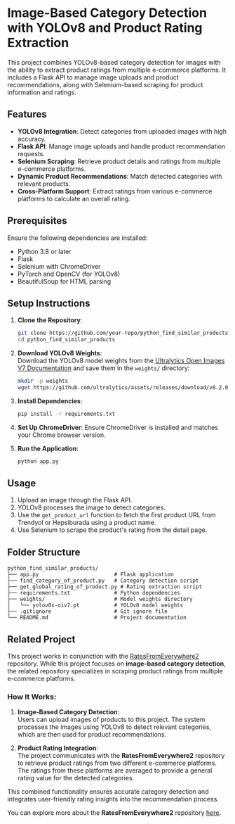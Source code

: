 # Image-Based Category Detection with YOLOv8 and Product Rating Extraction

This project combines YOLOv8-based category detection for images with the ability to extract product ratings from multiple e-commerce platforms. It includes a Flask API to manage image uploads and product recommendations, along with Selenium-based scraping for product information and ratings.

## Features

- **YOLOv8 Integration**: Detect categories from uploaded images with high accuracy.
- **Flask API**: Manage image uploads and handle product recommendation requests.
- **Selenium Scraping**: Retrieve product details and ratings from multiple e-commerce platforms.
- **Dynamic Product Recommendations**: Match detected categories with relevant products.
- **Cross-Platform Support**: Extract ratings from various e-commerce platforms to calculate an overall rating.

## Prerequisites

Ensure the following dependencies are installed:

- Python 3.8 or later
- Flask
- Selenium with ChromeDriver
- PyTorch and OpenCV (for YOLOv8)
- BeautifulSoup for HTML parsing

## Setup Instructions

1. **Clone the Repository**:
   ```bash
   git clone https://github.com/your-repo/python_find_similar_products.git
   cd python_find_similar_products
   ```

2. **Download YOLOv8 Weights**:  
   Download the YOLOv8 model weights from the [Ultralytics Open Images V7 Documentation](https://docs.ultralytics.com/datasets/detect/open-images-v7/#usage) and save them in the `weights/` directory:  
   ```bash
   mkdir -p weights
   wget https://github.com/ultralytics/assets/releases/download/v8.2.0/yolov8x-oiv7.pt -O weights/yolov8x-oiv7.pt
   ```

3. **Install Dependencies**:
   ```bash
   pip install -r requirements.txt
   ```

4. **Set Up ChromeDriver**:
   Ensure ChromeDriver is installed and matches your Chrome browser version.

5. **Run the Application**:
   ```bash
   python app.py
   ```

## Usage

1. Upload an image through the Flask API.
2. YOLOv8 processes the image to detect categories.
3. Use the `get_product_url` function to fetch the first product URL from Trendyol or Hepsiburada using a product name.
4. Use Selenium to scrape the product's rating from the detail page.

## Folder Structure

```plaintext
python_find_similar_products/
├── app.py                        # Flask application
├── find_category_of_product.py   # Category detection script
├── get_global_rating_of_product.py # Rating extraction script
├── requirements.txt              # Python dependencies
├── weights/                      # Model weights directory
│   └── yolov8x-oiv7.pt           # YOLOv8 model weights
├── .gitignore                    # Git ignore file
└── README.md                     # Project documentation
```
## Related Project

This project works in conjunction with the [RatesFromEverywhere2](https://github.com/Athena65/ratesfromeverywhere2) repository. While this project focuses on **image-based category detection**, the related repository specializes in scraping product ratings from multiple e-commerce platforms.

### How It Works:

1. **Image-Based Category Detection**:  
   Users can upload images of products to this project. The system processes the images using YOLOv8 to detect relevant categories, which are then used for product recommendations.

2. **Product Rating Integration**:  
   The project communicates with the **RatesFromEverywhere2** repository to retrieve product ratings from two different e-commerce platforms. The ratings from these platforms are averaged to provide a general rating value for the detected categories.

This combined functionality ensures accurate category detection and integrates user-friendly rating insights into the recommendation process.

You can explore more about the **RatesFromEverywhere2** repository [here](https://github.com/Athena65/ratesfromeverywhere2).
